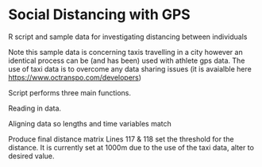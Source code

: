# Social Distancing with GPS
R script and sample data for investigating distancing between individuals

Note this sample data is concerning taxis travelling in a city however an identical process can be (and has been) used with athlete gps data. The use of taxi data is to overcome any data sharing issues (it is avaialble here https://www.octranspo.com/developers)

Script performs three main functions.

Reading in data.

Aligning data so lengths and time variables match

Produce final distance matrix
Lines 117 & 118 set the threshold for the distance. It is currently set at 1000m due to the use of the taxi data, alter to desired value. 
